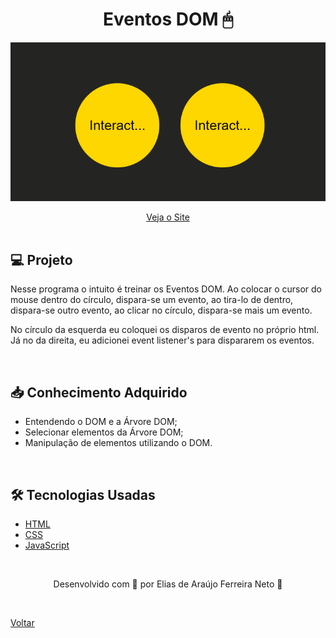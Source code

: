 <h1 align="center">Eventos DOM 🖱</h1>

![Vídeo demonstrativo de exercícios práticos](./demonstracao.gif)

<div align="center">
  <a href="https://elias-neto.github.io/Curso-em-video-JavaScript/moduloC/aula10/index.html">Veja o Site</a>
</div>

<br>

## 💻 Projeto

Nesse programa o intuito é treinar os Eventos DOM. Ao colocar o cursor do mouse dentro do círculo, dispara-se um evento, 
ao tira-lo de dentro, dispara-se outro evento, ao clicar no círculo, dispara-se mais um evento.

No círculo da esquerda eu coloquei os disparos de evento no próprio html. Já no da direita, eu adicionei event listener's para dispararem os eventos.

<br>

## 📥 Conhecimento Adquirido 

- Entendendo o DOM e a Árvore DOM;
- Selecionar elementos da Árvore DOM;
- Manipulação de elementos utilizando o DOM.

<br>

## 🛠 Tecnologias Usadas

- [HTML](https://www.w3schools.com/html/)
- [CSS](https://www.w3schools.com/css/)
- [JavaScript](https://www.w3schools.com/js/)

<br>

<p align="center"> Desenvolvido com 💙 por Elias de Araújo Ferreira Neto 👋 <p>

<br>
  
<a href="../../README.md">Voltar</a>